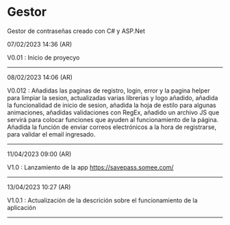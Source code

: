 # Gestor
Gestor de contraseñas creado con C# y ASP.Net

07/02/2023 14:36 (AR)

V0.01 : Inicio de proyecyo 
______________________________________

08/02/2023 14:06 (AR)

V0.012 : Añadidas las paginas de registro, login, error y la pagina helper para limpiar la sesion, actualizadas varias librerias y logo añadido, añadida la funcionalidad de inicio de sesion, añadida la hoja de estilo para algunas animaciones, añadidas validaciones con RegEx, añadido un archivo JS que servirá para colocar funciones que ayuden al funcionamiento de la página.
Añadida la función de enviar correos electrónicos a la hora de registrarse, para validar el email ingresado.

______________________________________


11/04/2023 09:00 (AR)

V1.0 : Lanzamiento de la app https://savepass.somee.com/


______________________________________

13/04/2023 10:27 (AR)

V1.0.1 : Actualización de la descrición sobre el funcionamiento de la aplicación

______________________________________